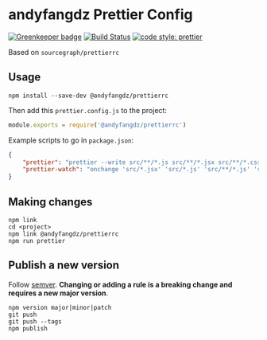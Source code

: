 
# andyfangdz Prettier Config

[![Greenkeeper badge](https://badges.greenkeeper.io/andyfangdz/prettierrc.svg)](https://greenkeeper.io/)
[![Build Status](https://travis-ci.org/andyfangdz/prettierrc.svg?branch=master)](https://travis-ci.org/andyfangdz/prettierrc)
[![code style: prettier](https://img.shields.io/badge/code_style-prettier-ff69b4.svg)](https://github.com/prettier/prettier)

Based on `sourcegraph/prettierrc`

## Usage

```
npm install --save-dev @andyfangdz/prettierrc
```

Then add this `prettier.config.js` to the project:

```js
module.exports = require('@andyfangdz/prettierrc')
```

Example scripts to go in `package.json`:

```json
{
    "prettier": "prettier --write src/**/*.js src/**/*.jsx src/**/*.css src/*.jsx src/*.js",
    "prettier-watch": "onchange 'src/*.jsx' 'src/*.js' 'src/**/*.js' 'src/**/*.jsx' 'src/**/*.css' -- prettier --write {{changed}}"
}
```

## Making changes

```
npm link
cd <project>
npm link @andyfangdz/prettierrc
npm run prettier
```

## Publish a new version

Follow [semver](http://semver.org/). **Changing or adding a rule is a breaking change and requires a new major version**.

```
npm version major|minor|patch
git push
git push --tags
npm publish
```
